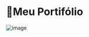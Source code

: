 # 👾Meu Portifólio
![image](https://github.com/user-attachments/assets/e66a2c74-59f6-440d-9774-c094c875f732)
